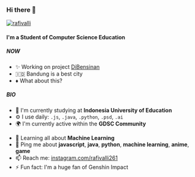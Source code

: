 ### Hi there 👋

[![rafivalli]][rafi-github]

#### I'm a Student of Computer Science Education

##### NOW

-  ✨ Working on project [DiBensinan][dibensinan]
-  🇮🇩 Bandung is a best city
-  ♦️ What about this?

##### BIO

-  🏢 I'm currently studying at **Indonesia University of Education**
-  ⚙️ I use daily: `.js`, `.java`, `.python`, `.psd`, `.ai`
-  🌍 I'm currently active within the **GDSC Community**
<!-- - 💅 Designed:  -->
-  🌱 Learning all about **Machine Learning**
-  💬 Ping me about **javascript**, **java**, **python**, **machine learning**, **anime**, **game**
-  📫 Reach me: [instagram.com/rafivalli261][ig]
-  ⚡️ Fun fact: I'm a huge fan of Genshin Impact

<!-- Markdown Links and Images -->

[ig]: https://instagram.com/rafivalli261
[dibensinan]: https://github.com/rafivalli261/login-DiBensinan
[rafivalli]: images/rafivalli261.png
[rafi-github]: https://github.com/rafivalli261
